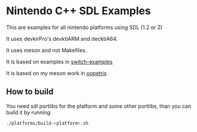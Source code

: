 # Nintendo C++ SDL Examples

This are examples for all nintendo platforms using SDL (1.2 or 2)

It uses devkirPro's devktiARM and decktiA64.

It uses meson and not Makefiles.

It is based on examples in [switch-examples](https://github.com/switchbrew/switch-examples.git)

It is based on my meson work in [oopetris](https://github.com/mgerhold/oopetris)


## How to build

You need sdl portlibs for the platform and some other portlibs, than you can build it by running:
```bash
./platforms/build-<platform>.sh
```
